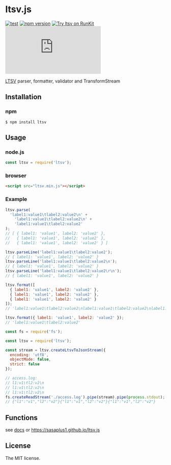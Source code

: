 # ltsv.js

[![test](https://github.com/sasaplus1/ltsv.js/workflows/test/badge.svg)](https://github.com/sasaplus1/ltsv.js/actions?query=workflow%3Atest)
[![npm version](https://badge.fury.io/js/ltsv.svg)](https://badge.fury.io/js/ltsv)
[![Try ltsv on RunKit](https://badge.runkitcdn.com/ltsv.svg)](https://npm.runkit.com/ltsv)
[![renovate](https://badges.renovateapi.com/github/sasaplus1/ltsv.js)](https://renovatebot.com)

[LTSV](http://ltsv.org/) parser, formatter, validator and TransformStream

## Installation

### npm

```console
$ npm install ltsv
```

## Usage

### node.js

```js
const ltsv = require('ltsv');
```

### browser

```html
<script src="ltsv.min.js"></script>
```

### Example

```js
ltsv.parse(
  'label1:value1\tlabel2:value2\n' +
    'label1:value1\tlabel2:value2\n' +
    'label1:value1\tlabel2:value2'
);
// [ { label1: 'value1', label2: 'value2' },
//   { label1: 'value1', label2: 'value2' },
//   { label1: 'value1', label2: 'value2' } ]

ltsv.parseLine('label1:value1\tlabel2:value2');
// { label1: 'value1', label2: 'value2' }
ltsv.parseLine('label1:value1\tlabel2:value2\n');
// { label1: 'value1', label2: 'value2' }
ltsv.parseLine('label1:value1\tlabel2:value2\r\n');
// { label1: 'value1', label2: 'value2' }

ltsv.format([
  { label1: 'value1', label2: 'value2' },
  { label1: 'value1', label2: 'value2' },
  { label1: 'value1', label2: 'value2' }
]);
// 'label1:value1\tlabel2:value2\nlabel1:value1\tlabel2:value2\nlabel1:value1\tlabel2:value2'

ltsv.format({ label1: 'value1', label2: 'value2' });
// 'label1:value1\tlabel2:value2'
```

```js
const fs = require('fs');

const ltsv = require('ltsv');

const stream = ltsv.createLtsvToJsonStream({
  encoding: 'utf8',
  objectMode: false,
  strict: false
});

// access.log:
// l1:v1\tl2:v2\n
// l1:v1\tl2:v2\n
// l1:v1\tl2:v2\n
fs.createReadStream('./access.log').pipe(stream).pipe(process.stdout);
// {"l1":"v1","l2":"v2"}{"l1":"v1","l2":"v2"}{"l1":"v1","l2":"v2"}
```

## Functions

see [docs](docs) or https://sasaplus1.github.io/ltsv.js

## License

The MIT license.
